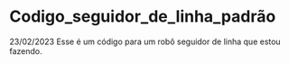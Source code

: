 # Codigo_seguidor_de_linha_padrão
23/02/2023
Esse é um código para um robô seguidor de linha que estou fazendo.
